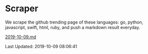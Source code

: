 # Scraper

We scrape the github trending page of these languages: go, python, javascript, swift, html, ruby, and push a markdown result everyday.

[2019-10-09.md](https://github.com/henson/Scraper/blob/master/2019-10-09.md)

Last Updated: 2019-10-09 08:06:41